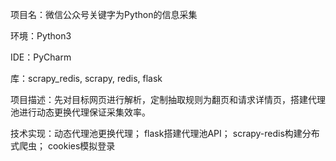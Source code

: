 项目名：微信公众号关键字为Python的信息采集

环境：Python3

IDE：PyCharm

库：scrapy_redis, scrapy, redis, flask

项目描述：先对目标网页进行解析，定制抽取规则为翻页和请求详情页，搭建代理池进行动态更换代理保证采集效率。
         
技术实现：动态代理池更换代理；
         flask搭建代理池API；
         scrapy-redis构建分布式爬虫；
         cookies模拟登录
